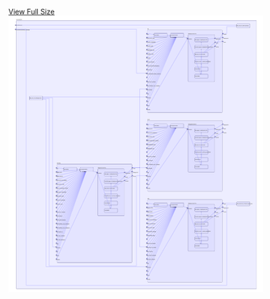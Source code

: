 [View Full Size](https://raw.githubusercontent.com/mingfang/terraform-k8s-modules/master/examples/jitsi/diagram.svg?sanitize=true)<img src="diagram.svg"/>
